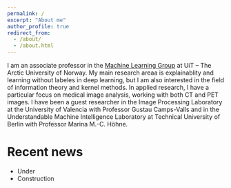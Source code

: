 ```yaml
---
permalink: /
excerpt: "About me"
author_profile: true
redirect_from: 
  - /about/
  - /about.html
---
```


I am an associate professor in the [Machine Learning Group](https://machine-learning.uit.no) at UiT – The Arctic University of Norway. My main research areaa is explainablity and learning without labeles in deep learning, but I am also interested in the field of information theory and kernel methods. In applied research, I have a particular focus on medical image analysis, working with both CT and PET images. I have been a guest researcher in the Image Processing Laboratory at the University of Valencia with Professor Gustau Camps-Valls and in the Understandable Machine Intelligence Laboratory at Technical University of Berlin with Professor Marina M.-C. Höhne.

Recent news
======
* Under
* Construction
